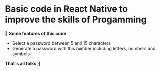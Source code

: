 # Basic code in React Native  to improve the skills of Progamming 
**🌟 Some features of this code**

-  Select a password between 5 and 15 characters 
-  Generate a password with this number including letters, numbers and symbols


**That´s all folks ;)**